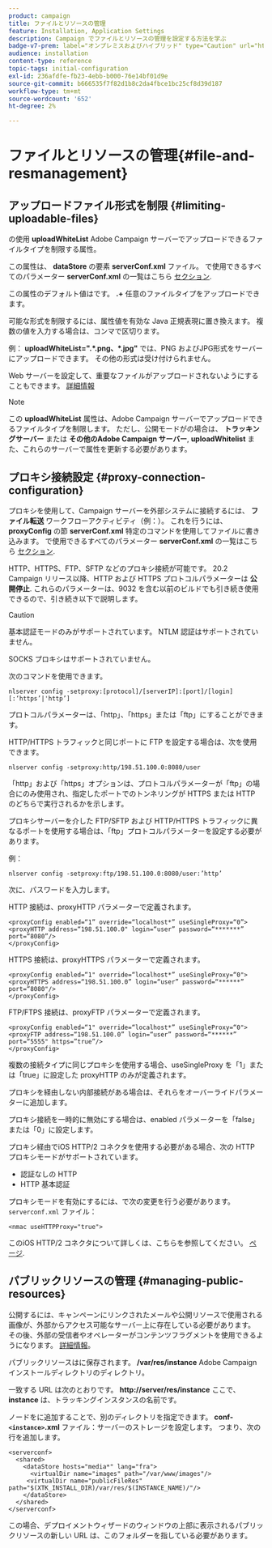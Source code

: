 ```yaml
---
product: campaign
title: ファイルとリソースの管理
feature: Installation, Application Settings
description: Campaign でファイルとリソースの管理を設定する方法を学ぶ
badge-v7-prem: label="オンプレミスおよびハイブリッド" type="Caution" url="https://experienceleague.adobe.com/docs/campaign-classic/using/installing-campaign-classic/architecture-and-hosting-models/hosting-models-lp/hosting-models.html?lang=ja" tooltip="オンプレミスデプロイメントとハイブリッドデプロイメントにのみ適用されます"
audience: installation
content-type: reference
topic-tags: initial-configuration
exl-id: 236afdfe-fb23-4ebb-b000-76e14bf01d9e
source-git-commit: b666535f7f82d1b8c2da4fbce1bc25cf8d39d187
workflow-type: tm+mt
source-wordcount: '652'
ht-degree: 2%

---
```


# ファイルとリソースの管理{#file-and-resmanagement}



## アップロードファイル形式を制限 {#limiting-uploadable-files}

の使用 **uploadWhiteList** Adobe Campaign サーバーでアップロードできるファイルタイプを制限する属性。

この属性は、 **dataStore** の要素 **serverConf.xml** ファイル。 で使用できるすべてのパラメーター **serverConf.xml** の一覧はこちら [セクション](../../installation/using/the-server-configuration-file.md).

この属性のデフォルト値はです。 **.+** 任意のファイルタイプをアップロードできます。

可能な形式を制限するには、属性値を有効な Java 正規表現に置き換えます。 複数の値を入力する場合は、コンマで区切ります。

例： **uploadWhiteList=&quot;.&#42;.png、&#42;.jpg&quot;** では、PNG およびJPG形式をサーバーにアップロードできます。 その他の形式は受け付けられません。

Web サーバーを設定して、重要なファイルがアップロードされないようにすることもできます。 [詳細情報](web-server-configuration.md)

>[!NOTE]
>
>この **uploadWhiteList** 属性は、Adobe Campaign サーバーでアップロードできるファイルタイプを制限します。 ただし、公開モードがの場合は、 **トラッキングサーバー** または **その他のAdobe Campaign サーバー**, **uploadWhitelist** また、これらのサーバーで属性を更新する必要があります。

## プロキシ接続設定 {#proxy-connection-configuration}

プロキシを使用して、Campaign サーバーを外部システムに接続するには、 **ファイル転送** ワークフローアクティビティ（例：）。 これを行うには、 **proxyConfig** の節 **serverConf.xml** 特定のコマンドを使用してファイルに書き込みます。 で使用できるすべてのパラメーター **serverConf.xml** の一覧はこちら [セクション](../../installation/using/the-server-configuration-file.md).

HTTP、HTTPS、FTP、SFTP などのプロキシ接続が可能です。 20.2 Campaign リリース以降、HTTP および HTTPS プロトコルパラメーターは **公開停止**. これらのパラメーターは、9032 を含む以前のビルドでも引き続き使用できるので、引き続き以下で説明します。

>[!CAUTION]
>
>基本認証モードのみがサポートされています。 NTLM 認証はサポートされていません。
>
>SOCKS プロキシはサポートされていません。
>

次のコマンドを使用できます。

```
nlserver config -setproxy:[protocol]/[serverIP]:[port]/[login][:‘https’|'http’]
```

プロトコルパラメーターは、「http」、「https」または「ftp」にすることができます。

HTTP/HTTPS トラフィックと同じポートに FTP を設定する場合は、次を使用できます。

```
nlserver config -setproxy:http/198.51.100.0:8080/user
```

「http」および「https」オプションは、プロトコルパラメーターが「ftp」の場合にのみ使用され、指定したポートでのトンネリングが HTTPS または HTTP のどちらで実行されるかを示します。

プロキシサーバーを介した FTP/SFTP および HTTP/HTTPS トラフィックに異なるポートを使用する場合は、「ftp」プロトコルパラメーターを設定する必要があります。


例：

```
nlserver config -setproxy:ftp/198.51.100.0:8080/user:’http’
```

次に、パスワードを入力します。

HTTP 接続は、proxyHTTP パラメーターで定義されます。

```
<proxyConfig enabled=“1” override=“localhost*” useSingleProxy=“0”>
<proxyHTTP address=“198.51.100.0" login=“user” password=“*******” port=“8080”/>
</proxyConfig>
```

HTTPS 接続は、proxyHTTPS パラメーターで定義されます。

```
<proxyConfig enabled=“1" override=“localhost*” useSingleProxy=“0">
<proxyHTTPS address=“198.51.100.0” login=“user” password=“******” port=“8080"/>
</proxyConfig>
```

FTP/FTPS 接続は、proxyFTP パラメーターで定義されます。

```
<proxyConfig enabled=“1" override=“localhost*” useSingleProxy=“0">
<proxyFTP address=“198.51.100.0” login=“user” password=“******” port=“5555" https=”true”/>
</proxyConfig>
```

複数の接続タイプに同じプロキシを使用する場合、useSingleProxy を「1」または「true」に設定した proxyHTTP のみが定義されます。

プロキシを経由しない内部接続がある場合は、それらをオーバーライドパラメーターに追加します。

プロキシ接続を一時的に無効にする場合は、enabled パラメーターを「false」または「0」に設定します。

プロキシ経由でiOS HTTP/2 コネクタを使用する必要がある場合、次の HTTP プロキシモードがサポートされています。

* 認証なしの HTTP
* HTTP 基本認証

プロキシモードを有効にするには、で次の変更を行う必要があります。 `serverconf.xml` ファイル：

```
<nmac useHTTPProxy="true">
```

このiOS HTTP/2 コネクタについて詳しくは、こちらを参照してください。 [ページ](../../delivery/using/about-mobile-app-channel.md).

## パブリックリソースの管理 {#managing-public-resources}

公開するには、キャンペーンにリンクされたメールや公開リソースで使用される画像が、外部からアクセス可能なサーバー上に存在している必要があります。 その後、外部の受信者やオペレーターがコンテンツフラグメントを使用できるようになります。 [詳細情報](../../installation/using/deploying-an-instance.md#managing-public-resources)。

パブリックリソースはに保存されます。 **/var/res/instance** Adobe Campaign インストールディレクトリのディレクトリ。

一致する URL は次のとおりです。 **http://server/res/instance** ここで、 **instance** は、トラッキングインスタンスの名前です。

ノードをに追加することで、別のディレクトリを指定できます。 **conf-`<instance>`.xml** ファイル：サーバーのストレージを設定します。 つまり、次の行を追加します。

```
<serverconf>
  <shared>
    <dataStore hosts="media*" lang="fra">
      <virtualDir name="images" path="/var/www/images"/>
     <virtualDir name="publicFileRes" path="$(XTK_INSTALL_DIR)/var/res/$(INSTANCE_NAME)/"/>
    </dataStore>
  </shared>
</serverconf>
```

この場合、デプロイメントウィザードのウィンドウの上部に表示されるパブリックリソースの新しい URL は、このフォルダーを指している必要があります。
